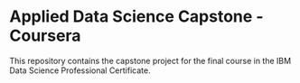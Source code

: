 # Applied Data Science Capstone - Coursera
This repository contains the capstone project for the final course in the IBM Data Science Professional Certificate.
